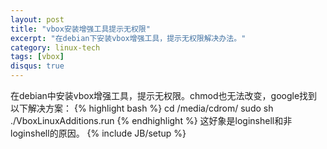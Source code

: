 ```yaml
---
layout: post
title: "vbox安装增强工具提示无权限"
excerpt: "在debian下安装vbox增强工具，提示无权限解决办法。"
category: linux-tech
tags: [vbox]
disqus: true
---
```

在debian中安装vbox增强工具，提示无权限。chmod也无法改变，google找到以下解决方案：
{% highlight bash %}
cd /media/cdrom/
sudo sh ./VboxLinuxAdditions.run
{% endhighlight %}
这好象是loginshell和非loginshell的原因。
{% include JB/setup %}

